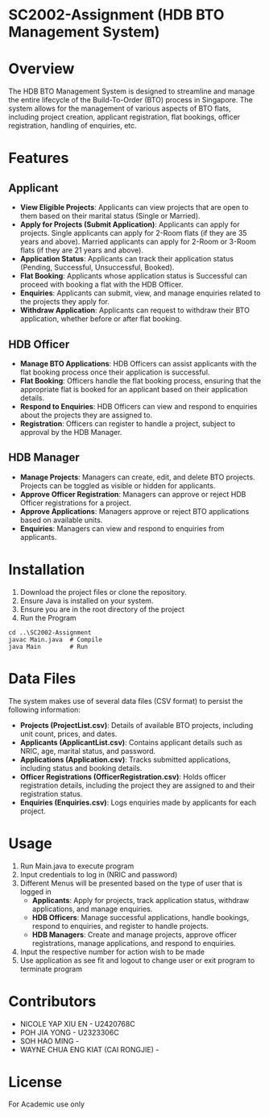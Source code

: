 # SC2002-Assignment (HDB BTO Management System)

# Overview
The HDB BTO Management System is designed to streamline and manage the entire lifecycle of the Build-To-Order (BTO) process in Singapore. The system allows for the management of various aspects of BTO flats, including project creation, applicant registration, flat bookings, officer registration, handling of enquiries, etc.

# Features
## Applicant
- **View Eligible Projects**: Applicants can view projects that are open to them based on their marital status (Single or Married).
- **Apply for Projects (Submit Application)**: Applicants can apply for projects. Single applicants can apply for 2-Room flats (if they are 35 years and above). Married applicants can apply for 2-Room or 3-Room flats (if they are 21 years and above).
- **Application Status**: Applicants can track their application status (Pending, Successful, Unsuccessful, Booked).
- **Flat Booking**: Applicants whose application status is Successful can proceed with booking a flat with the HDB Officer.
- **Enquiries**: Applicants can submit, view, and manage enquiries related to the projects they apply for.
- **Withdraw Application**: Applicants can request to withdraw their BTO application, whether before or after flat booking.

## HDB Officer
- **Manage BTO Applications**: HDB Officers can assist applicants with the flat booking process once their application is successful.
- **Flat Booking**: Officers handle the flat booking process, ensuring that the appropriate flat is booked for an applicant based on their application details.
- **Respond to Enquiries**: HDB Officers can view and respond to enquiries about the projects they are assigned to.
- **Registration**: Officers can register to handle a project, subject to approval by the HDB Manager.

## HDB Manager
- **Manage Projects**: Managers can create, edit, and delete BTO projects. Projects can be toggled as visible or hidden for applicants.
- **Approve Officer Registration**: Managers can approve or reject HDB Officer registrations for a project.
- **Approve Applications**: Managers approve or reject BTO applications based on available units.
- **Enquiries**: Managers can view and respond to enquiries from applicants.

# Installation
1. Download the project files or clone the repository.
2. Ensure Java is installed on your system.
3. Ensure you are in the root directory of the project
4. Run the Program
```
cd ..\SC2002-Assignment
javac Main.java  # Compile
java Main        # Run
```

# Data Files
The system makes use of several data files (CSV format) to persist the following information:
- **Projects (ProjectList.csv)**: Details of available BTO projects, including unit count, prices, and dates.
- **Applicants (ApplicantList.csv)**: Contains applicant details such as NRIC, age, marital status, and password.
- **Applications (Application.csv)**: Tracks submitted applications, including status and booking details.
- **Officer Registrations (OfficerRegistration.csv)**: Holds officer registration details, including the project they are assigned to and their registration status.
- **Enquiries (Enquiries.csv)**: Logs enquiries made by applicants for each project.


# Usage 
1. Run Main.java to execute program
2. Input credentials to log in (NRIC and password)
3. Different Menus will be presented based on the type of user that is logged in
   - **Applicants**: Apply for projects, track application status, withdraw applications, and manage enquiries.
   - **HDB Officers**: Manage successful applications, handle bookings, respond to enquiries, and register to handle projects.
   - **HDB Managers**: Create and manage projects, approve officer registrations, manage applications, and respond to enquiries.
4. Input the respective number for action wish to be made
5. Use application as see fit and logout to change user or exit program to terminate program

# Contributors
- NICOLE YAP XIU EN - U2420768C
- POH JIA YONG - U2323306C
- SOH HAO MING - 
- WAYNE CHUA ENG KIAT (CAI RONGJIE) - 

# License
For Academic use only
